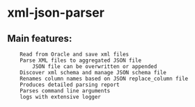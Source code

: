 # xml-json-parser
## Main features:
	    Read from Oracle and save xml files
	    Parse XML files to aggregated JSON file
	        JSON file can be overwritten or appended
	    Discover xml schema and manage JSON schema file
	    Renames column names based on JSON replace_column file
	    Produces detailed parsing report
	    Parses command line arguments
	    logs with extensive logger

